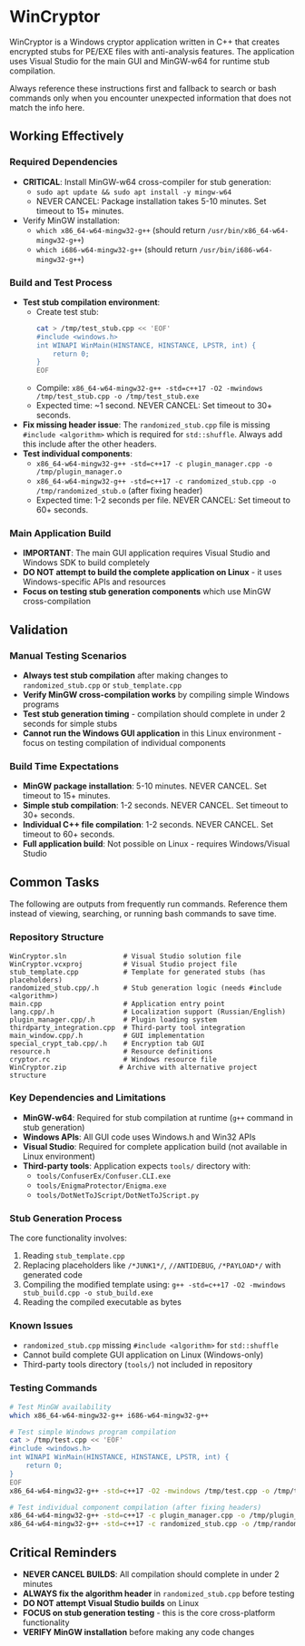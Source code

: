 # WinCryptor

WinCryptor is a Windows cryptor application written in C++ that creates encrypted stubs for PE/EXE files with anti-analysis features. The application uses Visual Studio for the main GUI and MinGW-w64 for runtime stub compilation.

Always reference these instructions first and fallback to search or bash commands only when you encounter unexpected information that does not match the info here.

## Working Effectively

### Required Dependencies
- **CRITICAL**: Install MinGW-w64 cross-compiler for stub generation:
  - `sudo apt update && sudo apt install -y mingw-w64`
  - NEVER CANCEL: Package installation takes 5-10 minutes. Set timeout to 15+ minutes.
- Verify MinGW installation:
  - `which x86_64-w64-mingw32-g++` (should return `/usr/bin/x86_64-w64-mingw32-g++`)
  - `which i686-w64-mingw32-g++` (should return `/usr/bin/i686-w64-mingw32-g++`)

### Build and Test Process
- **Test stub compilation environment**:
  - Create test stub: 
    ```bash
    cat > /tmp/test_stub.cpp << 'EOF'
    #include <windows.h>
    int WINAPI WinMain(HINSTANCE, HINSTANCE, LPSTR, int) { 
        return 0; 
    }
    EOF
    ```
  - Compile: `x86_64-w64-mingw32-g++ -std=c++17 -O2 -mwindows /tmp/test_stub.cpp -o /tmp/test_stub.exe`
  - Expected time: ~1 second. NEVER CANCEL: Set timeout to 30+ seconds.
- **Fix missing header issue**: The `randomized_stub.cpp` file is missing `#include <algorithm>` which is required for `std::shuffle`. Always add this include after the other headers.
- **Test individual components**:
  - `x86_64-w64-mingw32-g++ -std=c++17 -c plugin_manager.cpp -o /tmp/plugin_manager.o`
  - `x86_64-w64-mingw32-g++ -std=c++17 -c randomized_stub.cpp -o /tmp/randomized_stub.o` (after fixing header)
  - Expected time: 1-2 seconds per file. NEVER CANCEL: Set timeout to 60+ seconds.

### Main Application Build
- **IMPORTANT**: The main GUI application requires Visual Studio and Windows SDK to build completely
- **DO NOT attempt to build the complete application on Linux** - it uses Windows-specific APIs and resources
- **Focus on testing stub generation components** which use MinGW cross-compilation

## Validation

### Manual Testing Scenarios
- **Always test stub compilation** after making changes to `randomized_stub.cpp` or `stub_template.cpp`
- **Verify MinGW cross-compilation works** by compiling simple Windows programs
- **Test stub generation timing** - compilation should complete in under 2 seconds for simple stubs
- **Cannot run the Windows GUI application** in this Linux environment - focus on testing compilation of individual components

### Build Time Expectations
- **MinGW package installation**: 5-10 minutes. NEVER CANCEL. Set timeout to 15+ minutes.
- **Simple stub compilation**: 1-2 seconds. NEVER CANCEL. Set timeout to 30+ seconds.
- **Individual C++ file compilation**: 1-2 seconds. NEVER CANCEL. Set timeout to 60+ seconds.
- **Full application build**: Not possible on Linux - requires Windows/Visual Studio

## Common Tasks

The following are outputs from frequently run commands. Reference them instead of viewing, searching, or running bash commands to save time.

### Repository Structure
```
WinCryptor.sln              # Visual Studio solution file
WinCryptor.vcxproj          # Visual Studio project file
stub_template.cpp           # Template for generated stubs (has placeholders)
randomized_stub.cpp/.h      # Stub generation logic (needs #include <algorithm>)
main.cpp                    # Application entry point
lang.cpp/.h                 # Localization support (Russian/English)
plugin_manager.cpp/.h       # Plugin loading system
thirdparty_integration.cpp  # Third-party tool integration
main_window.cpp/.h          # GUI implementation
special_crypt_tab.cpp/.h    # Encryption tab GUI
resource.h                  # Resource definitions
cryptor.rc                  # Windows resource file
WinCryptor.zip             # Archive with alternative project structure
```

### Key Dependencies and Limitations
- **MinGW-w64**: Required for stub compilation at runtime (`g++` command in stub generation)
- **Windows APIs**: All GUI code uses Windows.h and Win32 APIs
- **Visual Studio**: Required for complete application build (not available in Linux environment)
- **Third-party tools**: Application expects `tools/` directory with:
  - `tools/ConfuserEx/Confuser.CLI.exe`
  - `tools/EnigmaProtector/Enigma.exe`
  - `tools/DotNetToJScript/DotNetToJScript.py`

### Stub Generation Process
The core functionality involves:
1. Reading `stub_template.cpp` 
2. Replacing placeholders like `/*JUNK1*/`, `//ANTIDEBUG`, `/*PAYLOAD*/` with generated code
3. Compiling the modified template using: `g++ -std=c++17 -O2 -mwindows stub_build.cpp -o stub_build.exe`
4. Reading the compiled executable as bytes

### Known Issues
- `randomized_stub.cpp` missing `#include <algorithm>` for `std::shuffle`
- Cannot build complete GUI application on Linux (Windows-only)
- Third-party tools directory (`tools/`) not included in repository

### Testing Commands
```bash
# Test MinGW availability
which x86_64-w64-mingw32-g++ i686-w64-mingw32-g++

# Test simple Windows program compilation
cat > /tmp/test.cpp << 'EOF'
#include <windows.h>
int WINAPI WinMain(HINSTANCE, HINSTANCE, LPSTR, int) { 
    return 0; 
}
EOF
x86_64-w64-mingw32-g++ -std=c++17 -O2 -mwindows /tmp/test.cpp -o /tmp/test.exe

# Test individual component compilation (after fixing headers)
x86_64-w64-mingw32-g++ -std=c++17 -c plugin_manager.cpp -o /tmp/plugin_manager.o
x86_64-w64-mingw32-g++ -std=c++17 -c randomized_stub.cpp -o /tmp/randomized_stub.o
```

## Critical Reminders
- **NEVER CANCEL BUILDS**: All compilation should complete in under 2 minutes
- **ALWAYS fix the algorithm header** in `randomized_stub.cpp` before testing
- **DO NOT attempt Visual Studio builds** on Linux
- **FOCUS on stub generation testing** - this is the core cross-platform functionality
- **VERIFY MinGW installation** before making any code changes